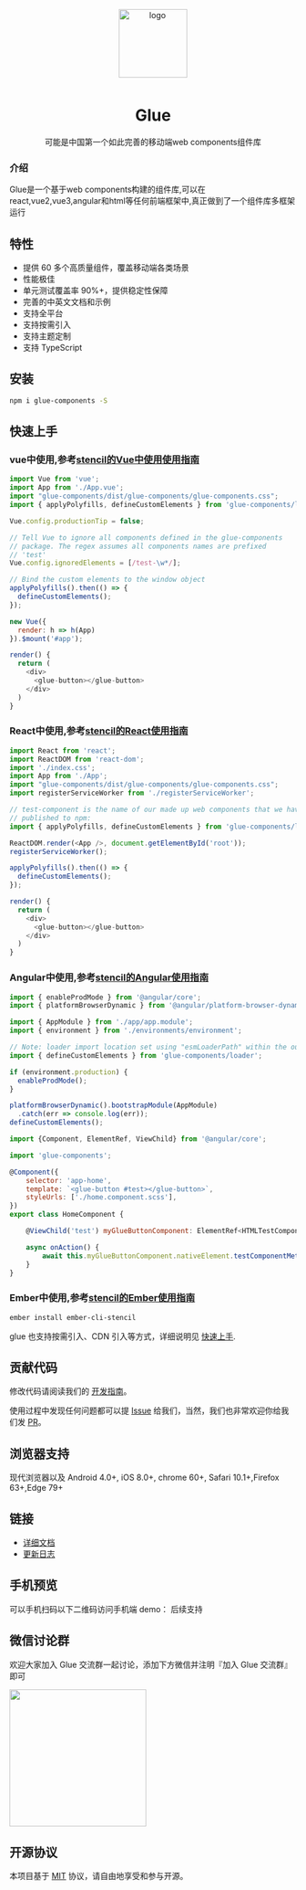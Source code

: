 <p align="center">
    <img alt="logo" src="https://grasilife.github.io/material/logo.svg" width="120" style="margin-bottom: 10px;">
</p>

<h1 align="center">Glue</h1>

<p align="center">可能是中国第一个如此完善的移动端web components组件库</p>

### 介绍

Glue是一个基于web components构建的组件库,可以在react,vue2,vue3,angular和html等任何前端框架中,真正做到了一个组件库多框架运行

## 特性

- 提供 60 多个高质量组件，覆盖移动端各类场景
- 性能极佳
- 单元测试覆盖率 90%+，提供稳定性保障
- 完善的中英文文档和示例
- 支持全平台
- 支持按需引入
- 支持主题定制
- 支持 TypeScript

## 安装

```bash
npm i glue-components -S
```

## 快速上手

### vue中使用,参考[stencil的Vue中使用使用指南](<https://stenciljs.com/docs/vue/>)
```js
import Vue from 'vue';
import App from './App.vue';
import "glue-components/dist/glue-components/glue-components.css";
import { applyPolyfills, defineCustomElements } from 'glue-components/loader';

Vue.config.productionTip = false;

// Tell Vue to ignore all components defined in the glue-components
// package. The regex assumes all components names are prefixed
// 'test'
Vue.config.ignoredElements = [/test-\w*/];

// Bind the custom elements to the window object
applyPolyfills().then(() => {
  defineCustomElements();
});

new Vue({
  render: h => h(App)
}).$mount('#app');
```

```js
render() {
  return (
    <div>
      <glue-button></glue-button>
    </div>
  )
}
```

### React中使用,参考[stencil的React使用指南](<https://stenciljs.com/docs/react/>)

```js
import React from 'react';
import ReactDOM from 'react-dom';
import './index.css';
import App from './App';
import "glue-components/dist/glue-components/glue-components.css";
import registerServiceWorker from './registerServiceWorker';

// test-component is the name of our made up web components that we have
// published to npm:
import { applyPolyfills, defineCustomElements } from 'glue-components/loader';

ReactDOM.render(<App />, document.getElementById('root'));
registerServiceWorker();

applyPolyfills().then(() => {
  defineCustomElements();
});
```

```js
render() {
  return (
    <div>
      <glue-button></glue-button>
    </div>
  )
}
```
### Angular中使用,参考[stencil的Angular使用指南](<https://stenciljs.com/docs/angular/>)

```js
import { enableProdMode } from '@angular/core';
import { platformBrowserDynamic } from '@angular/platform-browser-dynamic';

import { AppModule } from './app/app.module';
import { environment } from './environments/environment';

// Note: loader import location set using "esmLoaderPath" within the output target config
import { defineCustomElements } from 'glue-components/loader';

if (environment.production) {
  enableProdMode();
}

platformBrowserDynamic().bootstrapModule(AppModule)
  .catch(err => console.log(err));
defineCustomElements();
```

```js
import {Component, ElementRef, ViewChild} from '@angular/core';

import 'glue-components';

@Component({
    selector: 'app-home',
    template: `<glue-button #test></glue-button>`,
    styleUrls: ['./home.component.scss'],
})
export class HomeComponent {

    @ViewChild('test') myGlueButtonComponent: ElementRef<HTMLTestComponentElement>;

    async onAction() {
        await this.myGlueButtonComponent.nativeElement.testComponentMethod();
    }
}
```
### Ember中使用,参考[stencil的Ember使用指南](<https://stenciljs.com/docs/ember/>)

```bash
ember install ember-cli-stencil
```

glue 也支持按需引入、CDN 引入等方式，详细说明见 [快速上手](https://grasilife.github.io/glue/#/zh-CN/quickstart).

## 贡献代码

修改代码请阅读我们的 [开发指南](https://grasilife.github.io/glue/#/zh-CN/contribution)。

使用过程中发现任何问题都可以提 [Issue](https://github.com/grasilife/glue/issues) 给我们，当然，我们也非常欢迎你给我们发 [PR](https://github.com/grasilife/glue/pulls)。

## 浏览器支持

现代浏览器以及 Android 4.0+, iOS 8.0+, chrome 60+, Safari 10.1+,Firefox 63+,Edge 79+

## 链接

- [详细文档](https://grasilife.github.io/glue/#/zh-CN/home)
- [更新日志](https://grasilife.github.io/glue/#/zh-CN/changelog)

## 手机预览

可以手机扫码以下二维码访问手机端 demo：
后续支持

## 微信讨论群

欢迎大家加入 Glue 交流群一起讨论，添加下方微信并注明『加入 Glue 交流群』即可

<img src="https://grasilife.github.io/material/wechat.jpeg" width="240" height="240" >

## 开源协议

本项目基于 [MIT](https://zh.wikipedia.org/wiki/MIT%E8%A8%B1%E5%8F%AF%E8%AD%89) 协议，请自由地享受和参与开源。
